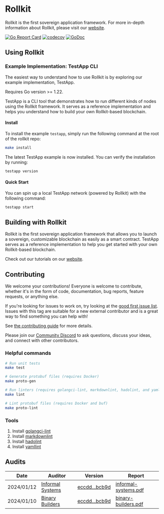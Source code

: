 # Rollkit

Rollkit is the first sovereign application framework. For more in-depth information about Rollkit, please visit our [website][docs].

<!-- markdownlint-disable MD013 -->
[![Go Report Card](https://goreportcard.com/badge/github.com/evstack/ev-node)](https://goreportcard.com/report/github.com/evstack/ev-node)
[![codecov](https://codecov.io/gh/evstack/ev-node/branch/main/graph/badge.svg?token=CWGA4RLDS9)](https://codecov.io/gh/evstack/ev-node)
[![GoDoc](https://godoc.org/github.com/evstack/ev-node?status.svg)](https://godoc.org/github.com/evstack/ev-node)
<!-- markdownlint-enable MD013 -->

## Using Rollkit

### Example Implementation: TestApp CLI

The easiest way to understand how to use Rollkit is by exploring our example implementation, TestApp.

Requires Go version >= 1.22.

TestApp is a CLI tool that demonstrates how to run different kinds of nodes using the Rollkit framework.
It serves as a reference implementation and helps you understand how to build your own Rollkit-based blockchain.

#### Install

To install the example `testapp`, simply run the following command at the root of the
rollkit repo:

```bash
make install
```

The latest TestApp example is now installed. You can verify the installation by running:

```bash
testapp version
```

#### Quick Start

You can spin up a local TestApp network (powered by Rollkit) with the following command:

```bash
testapp start
```

## Building with Rollkit

Rollkit is the first sovereign application framework that allows you to launch
a sovereign, customizable blockchain as easily as a smart contract.
TestApp serves as a reference implementation to help you get started with your own Rollkit-based blockchain.

Check out our tutorials on our [website][docs].

## Contributing

We welcome your contributions! Everyone is welcome to contribute, whether it's
in the form of code, documentation, bug reports, feature
requests, or anything else.

If you're looking for issues to work on, try looking at the
[good first issue list](https://github.com/evstack/ev-node/issues?q=is%3Aissue+is%3Aopen+label%3A%22good+first+issue%22).
Issues with this tag are suitable for a new external contributor and is a great
way to find something you can help with!

See
[the contributing guide](https://github.com/evstack/ev-node/blob/main/CONTRIBUTING.md)
for more details.

Please join our
[Community Discord](https://discord.com/invite/YsnTPcSfWQ)
to ask questions, discuss your ideas, and connect with other contributors.

### Helpful commands

```sh
# Run unit tests
make test

# Generate protobuf files (requires Docker)
make proto-gen

# Run linters (requires golangci-lint, markdownlint, hadolint, and yamllint)
make lint

# Lint protobuf files (requires Docker and buf)
make proto-lint

```

### Tools

1. Install [golangci-lint](https://golangci-lint.run/welcome/install/)
1. Install [markdownlint](https://github.com/DavidAnson/markdownlint)
1. Install [hadolint](https://github.com/hadolint/hadolint)
1. Install [yamllint](https://yamllint.readthedocs.io/en/stable/quickstart.html)



## Audits

| Date | Auditor | Version | Report |
|---|---|---|---|
| 2024/01/12 | [Informal Systems](https://informal.systems/) | [eccdd...bcb9d](https://github.com/evstack/ev-node/commit/eccdd0f1793a5ac532011ef4d896de9e0d8bcb9d) | [informal-systems.pdf](docs/audit/informal-systems.pdf) |
| 2024/01/10 | [Binary Builders](https://binary.builders/)   | [eccdd...bcb9d](https://github.com/evstack/ev-node/commit/eccdd0f1793a5ac532011ef4d896de9e0d8bcb9d) | [binary-builders.pdf](docs/audit/binary-builders.pdf)   |

[docs]: https://rollkit.dev
